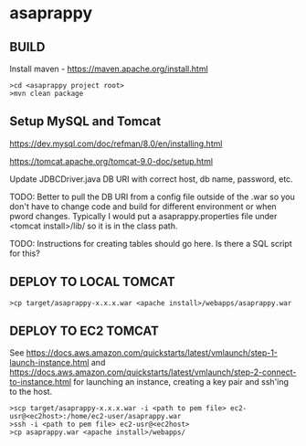 # asaprappy

## BUILD

Install maven - https://maven.apache.org/install.html

```
>cd <asaprappy project root>
>mvn clean package
```

## Setup MySQL and Tomcat

https://dev.mysql.com/doc/refman/8.0/en/installing.html

https://tomcat.apache.org/tomcat-9.0-doc/setup.html

Update JDBCDriver.java DB URI with correct host, db name, password, etc.

TODO: Better to pull the DB URI from a config file outside of the .war so you don't have to change code and build for different environment or when pword changes.  Typically I would put a asaprappy.properties file under &lt;tomcat install&gt;/lib/ so it is in the class path.

TODO:  Instructions for creating tables should go here.  Is there a SQL script for this?

## DEPLOY TO LOCAL TOMCAT

```
>cp target/asaprappy-x.x.x.war <apache install>/webapps/asaprappy.war
```
## DEPLOY TO EC2 TOMCAT

See https://docs.aws.amazon.com/quickstarts/latest/vmlaunch/step-1-launch-instance.html and https://docs.aws.amazon.com/quickstarts/latest/vmlaunch/step-2-connect-to-instance.html for launching an instance, creating a key pair and ssh'ing to the host.

```
>scp target/asaprappy-x.x.x.war -i <path to pem file> ec2-usr@<ec2host>:/home/ec2-user/asaprappy.war
>ssh -i <path to pem file> ec2-usr@<ec2host>
>cp asaprappy.war <apache install>/webapps/
```
